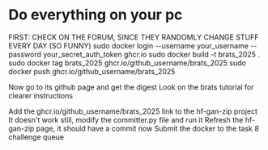 # Do everything on your pc
FIRST: CHECK ON THE FORUM, SINCE THEY RANDOMLY CHANGE STUFF EVERY DAY (SO FUNNY)
sudo docker login --username your_username --password your_secret_auth_token ghcr.io
sudo docker build -t brats_2025 .
sudo docker tag brats_2025 ghcr.io/github_username/brats_2025
sudo docker push ghcr.io/github_username/brats_2025

Now go to its github page and get the digest
Look on the brats tutorial for clearer instructions

Add the ghcr.io/github_username/brats_2025 link to the hf-gan-zip project
It doesn't work still, modify the committer.py file and run it
Refresh the hf-gan-zip page, it should have a commit now
Submit the docker to the task 8 challenge queue

